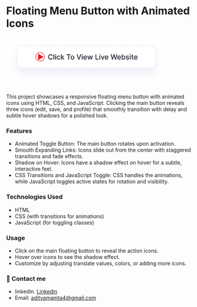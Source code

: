 # Floating Menu Button with Animated Icons

## <a href="https://adityamamta.github.io/floating-menu-action-btn/"><img src="img/readme-btn.png" alt="Click to view live website" height="120"></a> 

This project showcases a responsive floating menu button with animated icons using HTML, CSS, and JavaScript. Clicking the main button reveals three icons (edit, save, and profile) that smoothly transition with delay and subtle hover shadows for a polished look.

### Features 
- Animated Toggle Button: The main button rotates upon activation.
- Smooth Expanding Links: Icons slide out from the center with staggered transitions and fade effects.
- Shadow on Hover: Icons have a shadow effect on hover for a subtle, interactive feel.
- CSS Transitions and JavaScript Toggle: CSS handles the animations, while JavaScript toggles active states for rotation and visibility.
  
### Technologies Used
- HTML
- CSS (with transitions for animations)
- JavaScript (for toggling classes)
  
### Usage
- Click on the main floating button to reveal the action icons.
- Hover over icons to see the shadow effect.
- Customize by adjusting translate values, colors, or adding more icons.

### 💼 Contact me 
- linkedin. [Linkedin](https://www.linkedin.com/in/adityamamta/)
- Email: adityamamta4@gmail.com

<!-- ![preview img](image/card-hover-effect-mockup.png) -->
